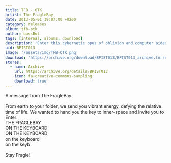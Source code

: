 ```yaml
---
title: TFB - OTK
artist: The FragleBay
date: 2013-05-01 19:07:00 +0200
category: releases
album: tfb-otk
author: bassBot
tags: [internal, albums, download]
description: 'Enter this cybernetic opus of oblivion and computer aided overstanding, grown somewhere beyond the laws of physics.'
uid: BPIST013
image: '/assets/img/TFB-OTK.png'
download: 'https://archive.org/download/BPIST013/BPIST013_archive.torrent'
stores:
  - name: Archive
    url: https://archive.org/details/BPIST013
    icon: fa-creative-commons-sampling
    download: true
---
```


A message from The FragleBay:<br />
<br />
From earth to your folder, we send you vibrant energy, defying the relative time of life. We wanted to hand you the key to inner-space and Invite you to Enter:<br />
THE FRAGLEBAY<br />
ON THE KEYBOARD<br />
ON THE KEYBOARD<br />
on the keyboard<br />
on the keyb<br />
<br />
Stay Fragle!
